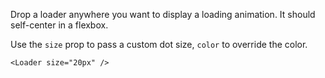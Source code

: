 Drop a loader anywhere you want to display a loading animation. It should self-center in a flexbox.

Use the `size` prop to pass a custom dot size, `color` to override the color.

```
<Loader size="20px" />
```
